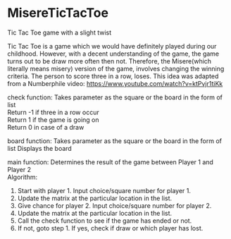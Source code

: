 # MisereTicTacToe
Tic Tac Toe game with a slight twist

Tic Tac Toe is a game which we would have definitely played during our childhood. However, with a decent understanding of the game, the game turns out to be draw more often then not. Therefore, the Misere(which literally means misery) version of the game, involves changing the winning criteria. The person to score three in a row, loses. 
This idea was adapted from a Numberphile video: https://www.youtube.com/watch?v=ktPvjr1tiKk

check function: Takes parameter as the square or the board in the form of list<br>
Return -1 if three in a row occur<br>
Return 1 if the game is going on<br>
Return 0 in case of a draw<br>

board function: Takes parameter as the square or the board in the form of list
Displays the board<br>

main function: Determines the result of the game between Player 1 and Player 2<br>
Algorithm:
1. Start with player 1. Input choice/square number for player 1. 
2. Update the matrix at the particular location in the list.
3. Give chance for player 2. Input choice/square number for player 2. 
4. Update the matrix at the particular location in the list.
5. Call the check function to see if the game has ended or not.
6. If not, goto step 1. If yes, check if draw or which player has lost.

